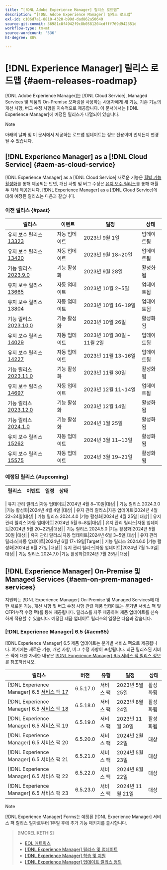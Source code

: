 ```yaml
---
title: “[!DNL Adobe Experience Manager] 릴리스 로드맵”
description: “[!DNL Adobe Experience Manager] 릴리스 로드맵”
exl-id: c106d7a1-8810-4328-b99d-dad862a50640
source-git-commit: 36981c8f4942f9c8b0581204cdfff769d942351d
workflow-type: tm+mt
source-wordcount: '536'
ht-degree: 80%

---
```


# [!DNL Experience Manager] 릴리스 로드맵 {#aem-releases-roadmap}

[!DNL Adobe Experience Manager]는 [!DNL Cloud Service], Managed Services 및 제품의 On-Premise 오퍼링을 사용하는 사용자에게 새 기능, 기존 기능의 개선 사항, 버그 수정 사항을 지속적으로 제공합니다. 이 문서에서는 [!DNL Experience Manager]에 예정된 릴리스가 나열되어 있습니다.

>[!NOTE]
>
>아래의 날짜 및 이 문서에서 제공하는 로드맵 업데이트는 정보 전용이며 언제든지 변경될 수 있습니다.

## [!DNL Experience Manager] as a [!DNL Cloud Service] {#aem-as-cloud-service}

[!DNL Experience Manager] as a [!DNL Cloud Service] 새로운 기능은 [월별 기능 활성화](https://experienceleague.adobe.com/docs/experience-manager-cloud-service/content/release-notes/release-notes/release-notes-current.html?lang=ko-KR)를 통해 제공되는 반면, 개선 사항 및 버그 수정은 [유지 보수 릴리스](https://experienceleague.adobe.com/docs/experience-manager-cloud-service/content/release-notes/maintenance/latest.html?lang=ko-KR)를 통해 매월 두 차례 제공됩니다.
[!DNL Experience Manager] as a [!DNL Cloud Service]에 대해 예정된 릴리스는 다음과 같습니다.

### 이전 릴리스 {#past}

| 릴리스 | 이벤트 | 일정 | 상태 |
|---|---|---|---|
| 유지 보수 릴리스 [13323](https://experienceleague.adobe.com/docs/experience-manager-cloud-service/content/release-notes/maintenance/2023/2023-9-0.html?lang=ko-KR#release-13323) | 자동 업데이트 | 2023년 9월 1일 | 업데이트됨 |
| 유지 보수 릴리스 [13420](https://experienceleague.adobe.com/docs/experience-manager-cloud-service/content/release-notes/maintenance/2023/2023-9-0.html?lang=ko-KR#release-13420) | 자동 업데이트 | 2023년 9월 18~20일 | 업데이트됨 |
| 기능 릴리스 [2023.9.0](https://experienceleague.adobe.com/docs/experience-manager-cloud-service/content/release-notes/release-notes/2023/release-notes-2023-9-0.html?lang=ko-KR) | 기능 활성화 | 2023년 9월 28일 | 활성화됨 |
| 유지 보수 릴리스 [13665](https://experienceleague.adobe.com/docs/experience-manager-cloud-service/content/release-notes/maintenance/2023/2023-10-0.html?lang=ko-KR#release-13665) | 자동 업데이트 | 2023년 10월 2~5일 | 업데이트됨 |
| 유지 보수 릴리스 [13804](https://experienceleague.adobe.com/docs/experience-manager-cloud-service/content/release-notes/maintenance/2023/2023-10-0.html?lang=ko-KR#release-13804) | 자동 업데이트 | 2023년 10월 16~19일 | 업데이트됨 |
| 기능 릴리스 [2023.10.0](https://experienceleague.adobe.com/docs/experience-manager-cloud-service/content/release-notes/release-notes/2023/release-notes-2023-10-0.html?lang=ko-KR) | 기능 활성화 | 2023년 10월 26일 | 활성화됨 |
| 유지 보수 릴리스 [14029](https://experienceleague.adobe.com/docs/experience-manager-cloud-service/content/release-notes/maintenance/2023/2023-11-0.html?lang=ko-KR#release-14029) | 자동 업데이트 | 2023년 10월 30일 ~ 11월 2일 | 업데이트됨 |
| 유지 보수 릴리스 [14227](https://experienceleague.adobe.com/docs/experience-manager-cloud-service/content/release-notes/maintenance/2023/2023-11-0.html?lang=ko-KR#release-14227) | 자동 업데이트 | 2023년 11월 13~16일 | 업데이트됨 |
| 기능 릴리스 [2023.11.0](https://experienceleague.adobe.com/docs/experience-manager-cloud-service/content/release-notes/release-notes/2023/release-notes-2023-11-0.html?lang=ko-KR) | 기능 활성화 | 2023년 11월 30일 | 활성화됨 |
| 유지 보수 릴리스 [14697](https://experienceleague.adobe.com/docs/experience-manager-cloud-service/content/release-notes/maintenance/2023/2023-12-0.html#release-14697) | 자동 업데이트 | 2023년 12월 11~14일 | 업데이트됨 |
| 기능 릴리스 [2023.12.0](https://experienceleague.adobe.com/docs/experience-manager-cloud-service/content/release-notes/release-notes/2023/release-notes-2023-12-0.html?lang=ko-KR) | 기능 활성화 | 2023년 12월 14일 | 활성화됨 |
| 기능 릴리스 [2024.1.0](https://experienceleague.adobe.com/docs/experience-manager-cloud-service/content/release-notes/release-notes/release-notes-current.html?lang=ko-KR) | 기능 활성화 | 2024년 1월 25일 | 활성화됨 |
| 유지 보수 릴리스 [15262](https://experienceleague.adobe.com/docs/experience-manager-cloud-service/content/release-notes/maintenance/2024/2024-3-0.html#release-15262) | 자동 업데이트 | 2024년 3월 11~13일 | 활성화됨 |
| 유지 보수 릴리스 [15575](https://experienceleague.adobe.com/en/docs/experience-manager-cloud-service/content/release-notes/maintenance/latest) | 자동 업데이트 | 2024년 3월 19~21일 | 활성화됨 |


### 예정된 릴리스 {#upcoming}

| 릴리스 | 이벤트 | 일정 | 상태 |
|---|---|---|---|

| 유지 관리 릴리스|자동 업데이트|2024년 4월 8~10일|대상| | 기능 릴리스 2024.3.0 |기능 활성화|2024년 4월 4일 |대상| | 유지 관리 릴리스|자동 업데이트|2024년 4월 22~24일|대상| | 기능 릴리스 2024.4.0 |기능 활성화|2024년 4월 25일 |대상| | 유지 관리 릴리스|자동 업데이트|2024년 5월 6~8일|대상| | 유지 관리 릴리스|자동 업데이트|2024년 5월 20~22일|대상| | 기능 릴리스 2024.5.0 |기능 활성화|2024년 5월 30일 |대상| | 유지 관리 릴리스|자동 업데이트|2024년 6월 3~5일|대상| | 유지 관리 릴리스|자동 업데이트|2024년 6월 17~19일|Target| | 기능 릴리스 2024.6.0 |기능 활성화|2024년 6월 27일 |대상| | 유지 관리 릴리스|자동 업데이트|2024년 7월 1~3일|대상| | 기능 릴리스 2024.7.0 |기능 활성화|2024년 7월 25일 |대상|

## [!DNL Experience Manager] On-Premise 및 Managed Services {#aem-on-prem-managed-services}

지원되는 [!DNL Experience Manager] On-Premise 및 Managed Services에 대한 새로운 기능, 개선 사항 및 버그 수정 사항 관련 제품 업데이트는 분기별 서비스 팩 및 CFP(누적 수정 팩)를 통해 제공됩니다. 릴리스를 자주 제공하여 제품 업데이트를 신속하게 적용할 수 있습니다. 예정된 제품 업데이트 릴리스의 일정은 다음과 같습니다.

### [!DNL Experience Manager] 6.5 {#aem65}

[!DNL Experience Manager] 6.5 제품 업데이트는 분기별 서비스 팩으로 제공됩니다. 여기에는 새로운 기능, 개선 사항, 버그 수정 사항이 포함됩니다. 최근 릴리스된 서비스 팩에 대한 자세한 내용은 [[!DNL Experience Manager] 6.5 서비스 팩 릴리스 정보](https://experienceleague.adobe.com/docs/experience-manager-65/content/release-notes/release-notes.html?lang=ko-KR)를 참조하십시오.

| 릴리스 | 버전 | 유형 | 일정 | 상태 |
|---|---|---|---|---|
| [!DNL Experience Manager] 6.5 [서비스 팩 17](https://experienceleague.adobe.com/docs/experience-manager-65/content/release-notes/service-pack/6-5-17.html?lang=ko-KR) | 6.5.17.0 | 서비스 팩 | 2023년 5월 25일 | 활성화됨 |
| [!DNL Experience Manager] 6.5 [서비스 팩 18](https://experienceleague.adobe.com/docs/experience-manager-65/content/release-notes/service-pack/6-5-18.html?lang=ko-KR) | 6.5.18.0 | 서비스 팩 | 2023년 8월 24일 | 활성화됨 |
| [!DNL Experience Manager] 6.5 [서비스 팩 19](https://experienceleague.adobe.com/docs/experience-manager-65/content/release-notes/release-notes.html?lang=ko-KR) | 6.5.19.0 | 서비스 팩 | 2023년 11월 30일 | 활성화됨 |
| [!DNL Experience Manager] 6.5 서비스 팩 20 | 6.5.20.0 | 서비스 팩 | 2024년 2월 22일 | 대상 |
| [!DNL Experience Manager] 6.5 서비스 팩 21 | 6.5.21.0 | 서비스 팩 | 2024년 5월 23일 | 대상 |
| [!DNL Experience Manager] 6.5 서비스 팩 22 | 6.5.22.0 | 서비스 팩 | 2024년 8월 22일 | 대상 |
| [!DNL Experience Manager] 6.5 서비스 팩 23 | 6.5.23.0 | 서비스 팩 | 2024년 11월 21일 | 대상 |

>[!NOTE]
>
>[!DNL Experience Manager] Forms는 예정된 [!DNL Experience Manager] 서비스 팩 릴리스 일자로부터 1주일 후에 추가 기능 패키지를 출시합니다.

>[!MORELIKETHIS]
>
>* [EOL 매트릭스](https://helpx.adobe.com/kr/support/programs/eol-matrix.html)
>* [[!DNL Experience Manager] 릴리스 및 업데이트](https://experienceleague.adobe.com/docs/experience-manager-release-information/aem-release-updates/aem-releases-updates.html?lang=ko-KR)
>* [[!DNL Experience Manager] 학습 및 지원](https://experienceleague.adobe.com/docs/experience-manager-cloud-service.html?lang=ko-KR)
>* [[!DNL Experience Manager] 업데이트 릴리스 정의](/help/using/update-release-vehicle-definitions.md)
